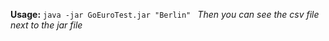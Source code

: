 **Usage:**
`java -jar GoEuroTest.jar "Berlin"
`
_Then you can see the csv file next to the jar file_